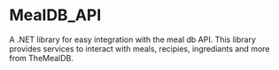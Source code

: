 # MealDB_API
A .NET library for easy integration with the meal db API. This library provides services to interact with meals, recipies, ingrediants and more from TheMealDB.
